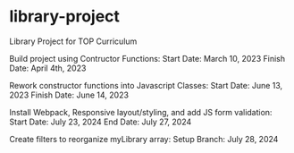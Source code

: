 # library-project

Library Project for TOP Curriculum

Build project using Contructor Functions:
Start Date: March 10, 2023
Finish Date: April 4th, 2023

Rework constructor functions into Javascript Classes:
Start Date: June 13, 2023
Finish Date: June 14, 2023

Install Webpack, Responsive layout/styling, and add JS form validation:
Start Date: July 23, 2024
End Date: July 27, 2024

Create filters to reorganize myLibrary array:
Setup Branch: July 28, 2024

<!-- Pause -->
